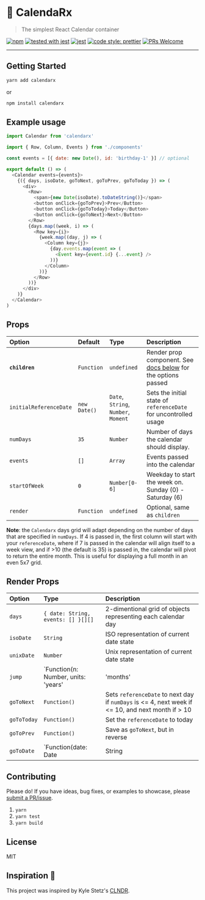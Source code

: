 # 📅 Calenda**Rx**

> The simplest React Calendar container

[![npm](https://img.shields.io/npm/v/calendarx.svg?style=flat)](https://www.npmjs.org/package/calendarx)
[![tested with jest](https://img.shields.io/badge/tested_with-jest-99424f.svg)](https://github.com/facebook/jest) [![jest](https://jestjs.io/img/jest-badge.svg)](https://github.com/facebook/jest)
[![code style: prettier](https://img.shields.io/badge/code_style-prettier-ff69b4.svg?style=flat-square)](https://github.com/prettier/prettier)
[![PRs Welcome](https://img.shields.io/badge/PRs-welcome-brightgreen.svg)](http://makeapullrequest.com)

---

## Getting Started

```sh
yarn add calendarx
```

or

```sh
npm install calendarx
```

## Example usage

```javascript
import Calendar from 'calendarx'

import { Row, Column, Events } from './components'

const events = [{ date: new Date(), id: 'birthday-1' }] // optional

export default () => (
  <Calendar events={events}>
    {({ days, isoDate, goToNext, goToPrev, goToToday }) => (
      <div>
        <Row>
          <span>{new Date(isoDate).toDateString()}</span>
          <button onClick={goToPrev}>Prev</Button>
          <button onClick={goToToday}>Today</Button>
          <button onClick={goToNext}>Next</Button>
        </Row>
        {days.map((week, i) => (
          <Row key={i}>
            {week.map((day, j) => (
              <Column key={j}>
                {day.events.map(event => (
                  <Event key={event.id} {...event} />
                ))}
              </Column>
            ))}
          </Row>
        ))}
      </div>
    )}
  </Calendar>
)
```

## Props

| Option                 | Default      | Type                                 | Description                                                                   |
| :--------------------- | :----------- | :----------------------------------- | :---------------------------------------------------------------------------- |
| **`children`**         | `Function`   | `undefined`                          | Render prop component. See [docs below](#render-props) for the options passed |
| `initialReferenceDate` | `new Date()` | `Date`, `String`, `Number`, `Moment` | Sets the initial state of `referenceDate` for uncontrolled usage              |
| `numDays`              | `35`         | `Number`                             | Number of days the calendar should display.                                   |
| `events`               | `[]`         | `Array`                              | Events passed into the calendar                                               |
| `startOfWeek`          | `0`          | `Number[0-6]`                        | Weekday to start the week on. Sunday (0) - Saturday (6)                       |
| `render`               | `Function`   | `undefined`                          | Optional, same as `children`                                                  |

**Note**: the `Calendarx` days grid will adapt depending on the number of days that are specified
in `numDays`. If 4 is passed in, the first column will start with your
`referenceDate`, where if 7 is passed in the calendar will align itself to a
week view, and if >10 (the default is 35) is passed in, the calendar will pivot to return the entire
month. This is useful for displaying a full month in an even 5x7 grid.

## Render Props

| Option      | Type                                                          | Description                                                                                       |
| :---------- | :------------------------------------------------------------ | :------------------------------------------------------------------------------------------------ |
| `days`      | `{ date: String, events: [] }[][]`                            | 2-dimentional grid of objects representing each calendar day                                      |
| `isoDate`   | `String`                                                      | ISO representation of current date state                                                          |
| `unixDate`  | `Number`                                                      | Unix representation of current date state                                                         |
| `jump`      | `Function(n: Number, units: 'years'|'months'|'weeks'|'days')` | Function to jump a specific amount of time                                                        |
| `goToNext`  | `Function()`                                                  | Sets `referenceDate` to next day if `numDays` is <= 4, next week if <= 10, and next month if > 10 |
| `goToToday` | `Function()`                                                  | Set the `referenceDate` to today                                                                  |
| `goToPrev`  | `Function()`                                                  | Save as `goToNext`, but in reverse                                                                |
| `goToDate`  | `Function(date: Date | String | Number)`                      | Set `referenceDate` to arbitrary date                                                             |

## Contributing

Please do! If you have ideas, bug fixes, or examples to showcase, please [submit a PR/issue](https://github.com/mfix22/calendarx/pulls).

1. `yarn`
2. `yarn test`
3. `yarn build`

## License

MIT

## Inspiration 💫

This project was inspired by Kyle Stetz's [CLNDR](http://kylestetz.github.io/CLNDR/).
